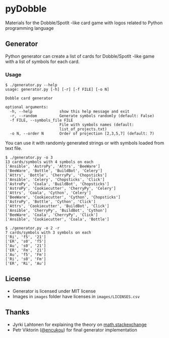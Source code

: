 # pyDobble
Materials for the Dobble/SpotIt -like card game with logos related to Python programming language

## Generator

Python generator can create a list of cards for Dobble/SpotIt -like game
with a list of symbols for each card.

### Usage

```
$ ./generator.py --help
usage: generator.py [-h] [-r] [-f FILE] [-o N]

Dobble card generator

optional arguments:
  -h, --help            show this help message and exit
  -r, --random          Generate symbols randomly (default: False)
  -f FILE, --symbols_file FILE
                        File with symbols names (default:
                        list_of_projects.txt)
  -o N, --order N       Order of projection [2,3,5,7] (default: 7)
```

You can use it with randomly generated strings or with symbols loaded from text file.

```
$ ./generator.py -o 3
13 cards/symbols with 4 symbols on each
['Ansible', 'AstroPy', 'Attrs', 'BeeWare']
['BeeWare', 'Bottle', 'BuildBot', 'Celery']
['Attrs', 'Bottle', 'CherryPy', 'Chopsticks']
['Ansible', 'Celery', 'Chopsticks', 'Click']
['AstroPy', 'Coala', 'BuildBot', 'Chopsticks']
['AstroPy', 'Cookiecutter', 'CherryPy', 'Celery']
['Attrs', 'Coala', 'Cython', 'Celery']
['BeeWare', 'Cookiecutter', 'Cython', 'Chopsticks']
['AstroPy', 'Bottle', 'Cython', 'Click']
['Attrs', 'Cookiecutter', 'BuildBot', 'Click']
['Ansible', 'CherryPy', 'BuildBot', 'Cython']
['BeeWare', 'Coala', 'CherryPy', 'Click']
['Ansible', 'Cookiecutter', 'Coala', 'Bottle']

```

```
$ ./generator.py -o 2 -r
7 cards/symbols with 3 symbols on each
['Ri', 'f5', '21']
['ER', 's0', 'f5']
['Au', 's0', '21']
['ER', 'Fm', '21']
['Au', 'f5', 'Fm']
['Ri', 's0', 'Fm']
['ER', 'Ri', 'Au']
```

## License

* Generator is licensed under MIT license
* Images in `images` folder have licenses in `images/LICENSES.csv`

## Thanks

* Jyrki Lahtonen for explaining the theory on [math.stackexchange](https://math.stackexchange.com/a/463369/17307)
* Petr Viktorin ([@encukou](https://twitter.com/encukou)) for final generator implementation
